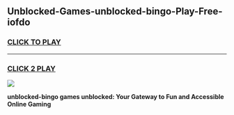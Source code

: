 
## Unblocked-Games-unblocked-bingo-Play-Free-iofdo
<h3>
<a href="https://premium76.site?title=unblocked-bingo&ref=23A">CLICK TO PLAY</a></h3>
<hr>

<h3>
<a href="https://premium76.site?title=unblocked-bingo&ref=23A">CLICK 2 PLAY</a>
  
</h3>

<a href="https://premium76.site?title=unblocked-bingo&ref=23A"><img src="https://clearcache.store/games.png"></a>


**unblocked-bingo games unblocked: Your Gateway to Fun and Accessible Online Gaming**
